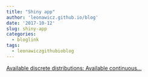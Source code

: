 ```yaml
---
title: "Shiny app"
author: 'leonawicz.github.io/blog'
date: '2017-10-12'
slug: shiny-app
categories:
  - bloglink
tags:
  - leonawiczgithubioblog
---
```


[Available discrete distributions: Available continuous...<click to read more>](https://leonawicz.github.io/blog/post/shiny-app-distributions-of-random-variables/)

